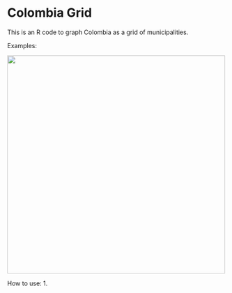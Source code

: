 # Colombia Grid
This is an R code to graph Colombia as a grid of municipalities.

Examples:
<p align="left">
  <img src="https://drive.google.com/uc?export=view&id=1HeSlm_vD18rccMdaqZKafuz5lw0Op8xo" width="500"/>
</p>


How to use:
1. 

